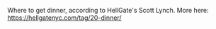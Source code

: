 Where to get dinner, according to HellGate's Scott Lynch.
More here:
https://hellgatenyc.com/tag/20-dinner/
